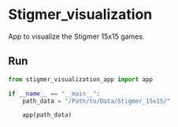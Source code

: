 # Stigmer_visualization

App to visualize the Stigmer 15x15 games.

## Run

```python
from stigmer_visualization_app import app

if __name__ == "__main__":
    path_data = "/Path/to/Data/Stigmer_15x15/"

    app(path_data)
```
